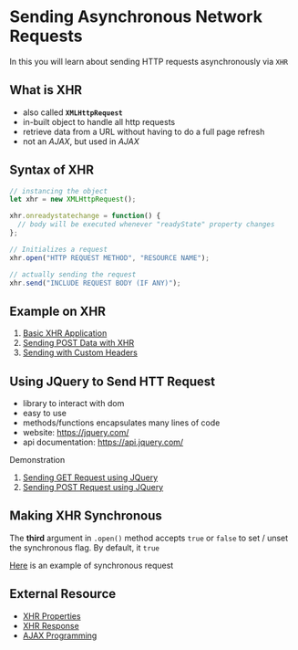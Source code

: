 # Sending Asynchronous Network Requests

In this you will learn about sending HTTP requests asynchronously via `XHR`

## What is XHR

- also called **`XMLHttpRequest`**
- in-built object to handle all http requests
- retrieve data from a URL without having to do a full page refresh
- not an _AJAX_, but used in _AJAX_

## Syntax of XHR

```js
// instancing the object
let xhr = new XMLHttpRequest();

xhr.onreadystatechange = function() {
  // body will be executed whenever "readyState" property changes
};

// Initializes a request
xhr.open("HTTP REQUEST METHOD", "RESOURCE NAME");

// actually sending the request
xhr.send("INCLUDE REQUEST BODY (IF ANY)");
```

## Example on XHR

1. [Basic XHR Application](https://github.com/tbhaxor/GUIDE-TO-ASYNC-CODE-IN-JS/blob/chapter-3/codes/basic-xhr.html)
2. [Sending POST Data with XHR](https://github.com/tbhaxor/GUIDE-TO-ASYNC-CODE-IN-JS/blob/chapter-3/codes/post-xhr.html)
3. [Sending with Custom Headers](https://github.com/tbhaxor/GUIDE-TO-ASYNC-CODE-IN-JS/blob/chapter-3/codes/sending-custom-headers.html)

## Using JQuery to Send HTT Request

- library to interact with dom
- easy to use
- methods/functions encapsulates many lines of code
- website: https://jquery.com/
- api documentation: https://api.jquery.com/

Demonstration

1. [Sending GET Request using JQuery](https://github.com/tbhaxor/GUIDE-TO-ASYNC-CODE-IN-JS/blob/chapter-3/codes/get-using-jquery.html)
2. [Sending POST Request using JQuery](https://github.com/tbhaxor/GUIDE-TO-ASYNC-CODE-IN-JS/blob/chapter-3/codes/post-using-jquery.html)

## Making XHR Synchronous

The **third** argument in `.open()` method accepts `true` or `false` to set / unset the synchronous flag. By default, it `true`

[Here](https://github.com/tbhaxor/GUIDE-TO-ASYNC-CODE-IN-JS/blob/chapter-3/codes/synchronous-xhr.html) is an example of synchronous request

## External Resource

- [XHR Properties](https://developer.mozilla.org/en-US/docs/Web/API/XMLHttpRequest#Properties)
- [XHR Response](https://www.w3schools.com/xml/ajax_xmlhttprequest_response.asp)
- [AJAX Programming](https://developer.mozilla.org/en-US/docs/Glossary/AJAX)
